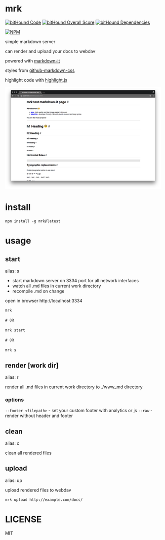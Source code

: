 # mrk

[![bitHound Code](https://www.bithound.io/github/alekzonder/mrk/badges/code.svg)](https://www.bithound.io/github/alekzonder/mrk)
[![bitHound Overall Score](https://www.bithound.io/github/alekzonder/mrk/badges/score.svg)](https://www.bithound.io/github/alekzonder/mrk)
[![bitHound Dependencies](https://www.bithound.io/github/alekzonder/mrk/badges/dependencies.svg)](https://www.bithound.io/github/alekzonder/mrk/master/dependencies/npm)

[![NPM](https://nodei.co/npm/mrk.png?downloads=true&downloadRank=true&stars=true)](https://nodei.co/npm/mrk/)

simple markdown server

can render and upload your docs to webdav

powered with [markdown-it](https://github.com/markdown-it/markdown-it)

styles from [github-markdown-css](https://github.com/sindresorhus/github-markdown-css)

highlight code with [highlight.js](https://highlightjs.org/)

![img](docs/screenshot.png)

# install

```
npm install -g mrk@latest
```

# usage

## start

alias: s

- start markdown server on 3334 port for all network interfaces
- watch all .md files in current work directory
- recompile .md on change

open in browser http://localhost:3334

```
mrk

# OR

mrk start

# OR

mrk s
```

## render [work dir]

alias: r

render all .md files in current work directory to ./www_md directory

### options

`--footer <filepath>` - set your custom footer with analytics or js
`--raw` - render without header and footer

## clean

alias: c

clean all rendered files

## upload <webdav-url>

alias: up

upload rendered files to webdav

```
mrk upload http://example.com/docs/
```

# LICENSE

MIT
